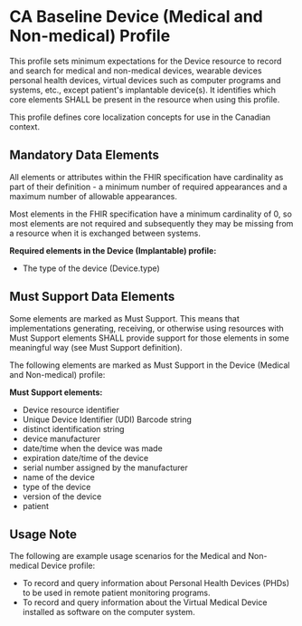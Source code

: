 # CA Baseline Device (Medical and Non-medical) Profile
This profile sets minimum expectations for the Device resource to record and search for medical and non-medical devices, wearable devices personal health devices, virtual devices such as computer programs and systems, etc., except patient's implantable device(s). 
It identifies which core elements SHALL be present in the resource when using this profile.

This profile defines core localization concepts for use in the Canadian context.

## Mandatory Data Elements
All elements or attributes within the FHIR specification have cardinality as part of their definition - a minimum number of required appearances and a maximum number of allowable appearances.

Most elements in the FHIR specification have a minimum cardinality of 0, so most elements are not required and subsequently they may be missing from a resource when it is exchanged between systems.

**Required elements in the Device (Implantable) profile:**
* The type of the device (Device.type)

## Must Support Data Elements
Some elements are marked as Must Support. This means that implementations generating, receiving, or otherwise using resources with Must Support elements SHALL provide support for those elements in some meaningful way (see Must Support definition).

The following elements are marked as Must Support in the Device (Medical and Non-medical) profile:

**Must Support elements:**
* Device resource identifier
* Unique Device Identifier (UDI) Barcode string
* distinct identification string
* device manufacturer
* date/time when the device was made
* expiration date/time of the device
* serial number assigned by the manufacturer
* name of the device
* type of the device 
* version of the device
* patient

## Usage Note
The following are example usage scenarios for the Medical and Non-medical Device profile:
* To record and query information about Personal Health Devices (PHDs) to be used in remote patient monitoring programs.
* To record and query information about the Virtual Medical Device installed as software on the computer system.